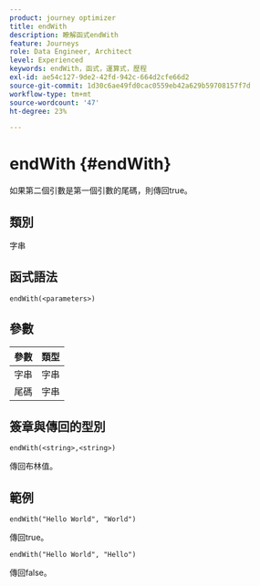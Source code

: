 ```yaml
---
product: journey optimizer
title: endWith
description: 瞭解函式endWith
feature: Journeys
role: Data Engineer, Architect
level: Experienced
keywords: endWith，函式，運算式，歷程
exl-id: ae54c127-9de2-42fd-942c-664d2cfe66d2
source-git-commit: 1d30c6ae49fd0cac0559eb42a629b59708157f7d
workflow-type: tm+mt
source-wordcount: '47'
ht-degree: 23%

---
```


# endWith {#endWith}

如果第二個引數是第一個引數的尾碼，則傳回true。

## 類別

字串

## 函式語法

`endWith(<parameters>)`

## 參數

| 參數 | 類型 |
|-----------|------------------|
| 字串 | 字串 |
| 尾碼 | 字串 |

## 簽章與傳回的型別

`endWith(<string>,<string>)`

傳回布林值。

## 範例

`endWith("Hello World", "World")`

傳回true。

`endWith("Hello World", "Hello")`

傳回false。
